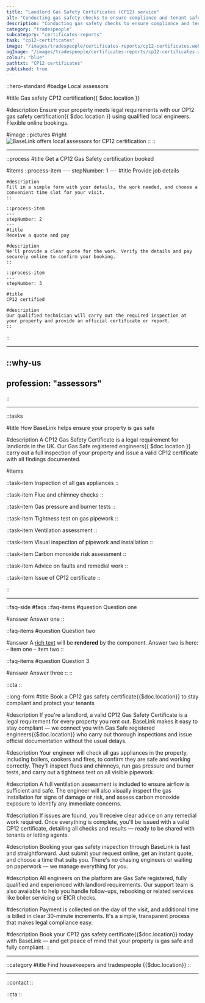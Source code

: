```yaml
---
title: "Landlord Gas Safety Certificates (CP12) service"
alt: "Conducting gas safety checks to ensure compliance and tenant safety"
description: "Conducting gas safety checks to ensure compliance and tenant safety"
category: "tradespeople"
subcategory: "certificates-reports"
task: "cp12-certificates"
image: "/images/tradespeople/certificates-reports/cp12-certificates.webp"
ogImage: "/images/tradespeople/certificates-reports/cp12-certificates.webp"
colour: "blue"
pathtxt: "CP12 certificates"
published: true
---
```


::hero-standard
#badge
Local assessors

#title
Gas safety CP12 certification{{ $doc.location }}

#description
Ensure your property meets legal requirements with our CP12 gas safety certification{{ $doc.location }} using qualified local engineers. Flexible online bookings.

#image
    ::pictures
    #right
    ![BaseLink offers local assessors for CP12 certification](/images/tradespeople/certificates-reports/cp12-certificates.webp)
    ::
::

---

::process
#title
Get a CP12 Gas Safety certification booked

#items
    ::process-item
    ---
    stepNumber: 1
    ---
    #title
    Provide job details

    #description
    Fill in a simple form with your details, the work needed, and choose a convenient time slot for your visit.
    ::
    
    ::process-item
    ---
    stepNumber: 2
    ---
    #title
    Receive a quote and pay

    #description
    We'll provide a clear quote for the work. Verify the details and pay securely online to confirm your booking.
    ::

    ::process-item
    ---
    stepNumber: 3
    ---
    #title
    CP12 certified

    #description
    Our qualified technician will carry out the required inspection at your property and provide an official certificate or report.
    ::
::

---

::why-us
---
profession: "assessors"
---
::

---

::tasks

#title
How BaseLink helps ensure your property is gas safe

#description
A CP12 Gas Safety Certificate is a legal requirement for landlords in the UK. Our Gas Safe registered engineers{{ $doc.location }} carry out a full inspection of your property and issue a valid CP12 certificate with all findings documented.

#items

  ::task-item
  Inspection of all gas appliances
  ::

  ::task-item
  Flue and chimney checks
  ::

  ::task-item
  Gas pressure and burner tests
  ::

  ::task-item
  Tightness test on gas pipework
  ::

  ::task-item
  Ventilation assessment
  ::

  ::task-item
  Visual inspection of pipework and installation
  ::

  ::task-item
  Carbon monoxide risk assessment
  ::

  ::task-item
  Advice on faults and remedial work
  ::

  ::task-item
  Issue of CP12 certificate
  ::

::

---

::faq-side
#faqs
  ::faq-items
  #question
  Question one

  #answer
  Answer one
  ::

  ::faq-items
  #question
  Question two

  #answer
  A [rich text](/services/commercial-cleaning) will be **rendered** by the component.
  Answer two is here:
    - item one
    - item two
  ::

  ::faq-items
  #question
  Question 3

  #answer
  Answer three
  ::
::

::cta
::

::long-form
#title
Book a CP12 gas safety certificate{{$doc.location}} to stay compliant and protect your tenants

#description
If you're a landlord, a valid CP12 Gas Safety Certificate is a legal requirement for every property you rent out. BaseLink makes it easy to stay compliant — we connect you with Gas Safe registered engineers{{$doc.location}} who carry out thorough inspections and issue official documentation without the usual delays.

#description
Your engineer will check all gas appliances in the property, including boilers, cookers and fires, to confirm they are safe and working correctly. They'll inspect flues and chimneys, run gas pressure and burner tests, and carry out a tightness test on all visible pipework.

#description
A full ventilation assessment is included to ensure airflow is sufficient and safe. The engineer will also visually inspect the gas installation for signs of damage or risk, and assess carbon monoxide exposure to identify any immediate concerns.

#description
If issues are found, you'll receive clear advice on any remedial work required. Once everything is complete, you'll be issued with a valid CP12 certificate, detailing all checks and results — ready to be shared with tenants or letting agents.

#description
Booking your gas safety inspection through BaseLink is fast and straightforward. Just submit your request online, get an instant quote, and choose a time that suits you. There's no chasing engineers or waiting on paperwork — we manage everything for you.

#description
All engineers on the platform are Gas Safe registered, fully qualified and experienced with landlord requirements. Our support team is also available to help you handle follow-ups, rebooking or related services like boiler servicing or EICR checks.

#description
Payment is collected on the day of the visit, and additional time is billed in clear 30-minute increments. It's a simple, transparent process that makes legal compliance easy.

#description
Book your CP12 gas safety certificate{{$doc.location}} today with BaseLink — and get peace of mind that your property is gas safe and fully compliant.
::

---

::category
#title
Find housekeepers and tradespeople {{$doc.location}}
::

---

::contact
::

::cta
::